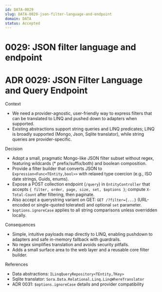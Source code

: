 ```yaml
---
id: DATA-0029
slug: DATA-0029-json-filter-language-and-endpoint
domain: DATA
status: Accepted
---
```


# 0029: JSON filter language and endpoint
# ADR 0029: JSON Filter Language and Query Endpoint
 

Context
- We need a provider-agnostic, user-friendly way to express filters that can be translated to LINQ and pushed down to adapters when supported.
- Existing abstractions support string queries and LINQ predicates; LINQ is broadly supported (Mongo, Json, Sqlite translator), while string queries are provider-specific.

Decision
- Adopt a small, pragmatic Mongo-like JSON filter subset without regex, featuring wildcards (* prefix/suffix/both) and boolean composition.
- Provide a filter builder that converts JSON to `Expression<Func<TEntity,bool>>` with relaxed type coercion (e.g., ISO date strings, Guids, enums).
- Expose a POST collection endpoint (`/query`) in `EntityController` that accepts `{ filter, order, page, size, set, $options }`; compute `X-Total-Count` after filtering, then paginate.
- Also accept a querystring variant on GET: `GET /?filter={...}` (URL-encoded or single-quoted tolerated) and optional `set` parameter.
- `$options.ignoreCase` applies to all string comparisons unless overridden locally.

Consequences
- Simple, intuitive payloads map directly to LINQ, enabling pushdown to adapters and safe in-memory fallback with guardrails.
- No regex simplifies translation and avoids security pitfalls.
- Adds a small surface area to the web layer and a reusable core filter builder.

References
- Data abstractions: `ILinqQueryRepository<TEntity,TKey>`
- Sqlite translator: `Sora.Data.Relational.Linq.LinqWhereTranslator`
- ADR 0031: `$options.ignoreCase` details and provider compatibility
